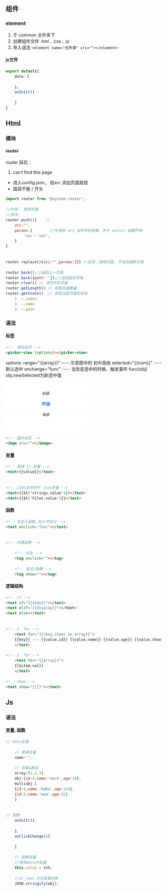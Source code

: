 ## 组件
### element
1. 于 common 文件夹下
2. 创建组件文件 .hml , .css , .js
3. 导入语法 `<element name="无所谓" src=""></element>`

#### js文件
```js
export default{
    data：{
        
    }，
    onInit(){
        
    }
}
```



## Html


### 模块

#### router


router 踩坑：
1. can‘t find this page
* 进入config.json， 给src 添加页面路径
* 路径不能 / 开头

```js
import router from '@system.router';

//作用： 跳转页面
//语法:
router.push(){    // 
    uri:"",
    params:{        //传递到 uri 组件中的参数，先于 onInit 函数传参 
        'var':'val',   
    }
}


router.replace(){uri:"",params:{}} //区别：替换页面, 不会创建新页面

router.back();//返回上一页面
router.back({path:''});//返回指定页面
router.clear() // 清空历史页面
router.getLength() // 获取页面数量
router.getState()  // 获取当前页面的信息
    1. ~.index
    2. ~.name
    3. ~.path

```

### 语法




#### 标签
```html
<!-- 滑动选项 -->
<picker-view [options]></picker-view>
```
options:
range="{{array}}"    ----  示意图中的 初中高级
selected="{{num}}"  ----  默认选中
onchange="func"    ----  当改变选中的时候，触发事件
func(obj)   obj.newSelected为新选中值

![picker-view 示意图](vx_images/185693814236651.png)

```html
<!-- 图片标签 -->
<imge src=""></image>
```
#### 变量
```html
<!-- 普通 js 变量 -->
<text>{{value}}</text>


<!-- i18n文件夹中 json变量 -->
<text>{{$t('strings.value')}}</text>
<text>{{$t('Files.value')}}</text>
```


#### 函数
```html
<!-- 自定义函数,在js中定义 -->
<text onclick="func"></text>  


<!-- 内置函数 -->

    <!-- 点击 -->
    <tag onclick=""></tag>

    <!-- 显示/隐藏 -->
    <tag show=""></tag>


```

#### 逻辑结构
```html
<!-- if -->
<text if="{{show}}"></text>
<text elif="{{display}}"></text>
<text else></text>


<!-- 1. for -->
    <text for="{{(key,item) in array}}">
    {{key}} --- {{value.id}} {{value.name}} {{value.age}} {{value.show}}
    </text>
    
<!-- 2. for -->
    <text for="{{array}}">
    {{$item.val}}
    </text>

<!-- show -->
<text show="{{}}"></text>

```

## Js

### 语法

#### 变量, 函数
```js
// data变量

    // 普通变量
    name:"",

    // 对象&数组
    array:[1,2,3],
    obj:{id:4,name:'mark',age:18},
    multiobj:[
    {id:4,name:'baba',age:124},
    {id:5,name:'mom',age:32}
    ]


// 函数
    onInit(){
        
    },
    onClickChange(){
        
    }
    
    // 函数变量
    //使用data中变量
    this.value = sth;

    //以 json 方式查看对象
    JOSN.stringify(obj);
```


